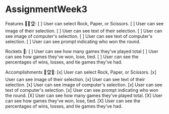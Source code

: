 # AssignmentWeek3

Features 🎯🥇🏆: 
[ ] User can select Rock, Paper, or Scissors.
[ ] User can see image of their selection.
[ ] User can see text of their selection. 
[ ] User can see image of computer's selection.
[ ] User can see text of computer's selection.
[ ] User can see prompt indicating who won the round.
  
Rockets 🚀: 
[ ] User can see how many games they've played total
[ ] User can see how games they've won, lose, tied.
[ ] User can see the percentages of wins, losses, and tie games they've had.

Accomplishments 🥇🏆💯: 
[x] User can select Rock, Paper, or Scissors.
[x] User can see image of their selection.
[x] User can see text of their selection.
[x] User can see image of computer's selection.
[x] User can see text of computer's selection.
[x] User can see prompt indicating who won the round.
[X] User can see how many games they've played total.
[X] User can see how games they've won, lose, tied.
[X] User can see the percentages of wins, losses, and tie games they've had.

